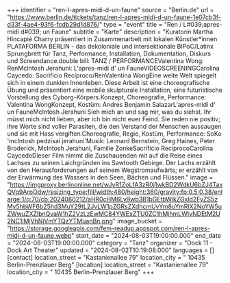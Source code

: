 +++
identifier = "ren-l-apres-midi-d-un-faune"
source = "Berlin.de"
url = "https://www.berlin.de/tickets/tanz/ren-l-apres-midi-d-un-faune-1e07cb3f-d33f-4ae4-93f6-fcdb29d1d876/"
type = "event"
title = "Ren / L#039;apres-midi d#039; un Faune"
subtitle = "Karte"
description = "Kuratorin Martha Hincapié Charry präsentiert in Zusammenarbeit mit lokalen Künstler*innen PLATAFORMA BERLIN - das dekoloniale und intersektionale BIPoC/Latinx Sprungbrett für Tanz, Performance, Installation, Dokumentation, Diskurs und Screendance.double bill: TANZ / PERFORMANCEValentina Wong: RenMcIntosh Jerahuni: L'apres-midi d' un FauneVIDEOSCREENINGCarolina Caycedo: Sacrificio Recíproco/RenValentina WongEine weite Welt spiegelt sich in einem dunklen Innenleben. Diese Arbeit ist eine choreografische Übung und präsentiert eine mobile skulpturale Installation, eine futuristische Vorstellung des Cyborg-Körpers.Konzept, Choreografie, Performance: Valentina WongKonzept, Kostüm: Andres Benjamin SalazarL'apres-midi d' un FauneMcIntosh Jerahuni Sieh mich an und sag mir, was du siehst. Ihr müsst mich nicht lieben, aber ich bin nicht euer Feind. Sie reden nie positiv; ihre Worte sind voller Parasiten, die den Verstand der Menschen aussaugen und sie mit Hass vergiften.Choreografie, Regie, Kostüm, Performance: SoKo 'mclntosh pedzisai jerahuni'Musik: Leonard Bernstein, Greg Haines, Peter Broderick, McIntosh Jerahuni, Familie ZonkeSacrificio RecíprocoCarolina CaycedoDieser Film nimmt die Zuschauenden mit auf die Reise eines Lachses zu seinen Laichgründen ins Sawtooth Gebirge. Der Lachs erzählt von den Herausforderungen auf seinem Wegstromaufwärts; er erzählt von der Erwärmung des Wassers in den Seen, Bächen und Flüssen."
image = "https://imgproxy.berlinonline.net/wJyR1ZoLfA3zR0j1wkBD2WdkU6bZJ4TaxQVq9ArpOdw/resizing_type:fill/width:480/height:360/gravity:fp:0.5:0.38/enlarge:1/q:70/cb:2024080212/aHR0cHM6Ly9wb3B1bGEtbWlkZGxld2FyZS5zMy5hbWF6b25hd3MuY29tL2JvLW1pZGRsZXdhcmUvYm8uYmRlX2NoYW5uZWwuZXZlbnQvaW1hZ2VzLzEwMC84YWExZTU0ZC1hMjhmLWIyNDEtM2U2NC1lMjVhNjVmYTQzYTMuanBn.png"
image_bucket = "https://storage.googleapis.com/fem-readup.appspot.com/ren-l-apres-midi-d-un-faune.webp"
start_date = "2024-08-03T19:00:00.000"
end_date = "2024-08-03T19:00:00.000"
category = "Tanz"
organizer = "Dock 11 - Dock Art Theater"
updated = "2024-08-02T10:19:08.000"
languages = []
[contact]
location_street = "Kastanienallee 79"
location_city = " 10435 Berlin-Prenzlauer Berg"
[location]
location_street = "Kastanienallee 79"
location_city = " 10435 Berlin-Prenzlauer Berg"
+++